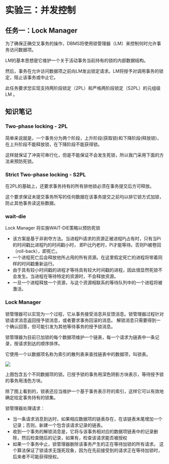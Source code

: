 # 实验三：并发控制

## 任务一：Lock Manager
为了确保正确交叉事务的操作，DBMS将使用锁管理器（LM）来控制何时允许事务访问数据项。

LM的基本思想是它维护一个关于活动事务当前持有的锁的内部数据结构。

然后，事务在允许访问数据项之前向LM发出锁定请求。LM将授予对调用事务的锁定，阻止该事务或中止它。

此任务要求您实现支持两阶段锁定（2PL）和严格两阶段锁定（S2PL）的元组级LM 。

## 知识笔记
### Two-phase locking - 2PL
简单来说就是，一个事务分为两个阶段，上升阶段(获取锁)和下降阶段(释放锁)，在上升阶段不能释放锁，在下降阶段不能获得锁。

这样就保证了冲突可串行化，但是不能保证不会发生死锁，所以我门采用下面的方法来预防死锁。

### Strict Two-phase locking - S2PL
在2PL的基础上，还要求事务持有的所有排他锁必须在事务提交后方可释放。

这个要求保证未提交事务所写的任何数据在该事务提交之前均以排它锁方式加锁，防止其他事务读这些数据。

### wait-die
Lock Manager 将实施WAIT-DIE策略以预防死锁
+ 该方案是基于非剥夺方法。当进程Pi请求的资源正被进程Pj占有时，只有当Pi的时间戳比进程Pj的时间戳小时，
即Pi比Pj老时，Pi才能等待。否则Pi被卷回（roll-back），即死亡。
+ 一个进程死亡后会释放他所占用的所有资源。在这里假定死亡的进程将带着同样的时间戳重新运行。
+ 由于具有较小时间戳的进程才等待具有较大时间戳的进程，因此很显然死锁不会发生。当进程在等待特定的资源时，不会释放资源。
+ 一旦一个进程释放一个资源，与这个资源相联系的等待队列中的一个进程将被激活。


### Lock Manager
锁管理器可以实现为一个过程，它从事务接受消息并反馈消息。锁管理器过程针对锁请求消息返回授予锁消息，或者要求事务回滚的消息。
解锁消息只需要得到一个确认回答，但可能引发为其他等待事务的授予锁消息。

锁管理器为目前已加锁的每个数据项维护一个链表，每一个请求为链表中一条记录，按请求到达的顺序排序。

它使用一个以数据项名称为索引的散列表来查找链表中的数据项，叫锁表。

![](https://github.com/liu-jianhao/CMU-15-445/blob/master/Lab3-Concurrency-Control/%E9%94%81%E8%A1%A8.png)

上图包含五个不同数据项的锁。已授予锁的事务用深色阴影方块表示，等待授予锁的事务用浅色方块。

除了图上看到的，锁表还应当维护一个基于事务表示符的索引，这样它可以有效地确定给定事务持有的锁集。


锁管理器处理请求：
+ 当一条请求消息到达时，如果相应数据项的链表存在，在该链表末尾增加一个记录；否则，新建一个包含该请求记录的链表。
+ 收到一个事务的解锁消息是，它将与该事务相对应的数据项链表中的记录删除，然后检查随后的记录，如果有，检查该请求能否被授权
+ 如果一个事务中止，锁管理器删除该事务产生的正在等待加锁的所有请求。
这个算法保证了锁请求无饿死现象，因为在先前接受到的请求正在等待加锁时，后来者不可能获得授权。

